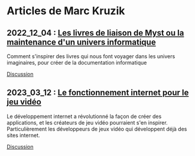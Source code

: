 # Articles de Marc Kruzik

## 2022_12_04 : [Les livres de liaison de Myst ou la maintenance d'un univers informatique](article/2022_12_04-livres_de_liaison_de_myst-maintenance_informatique.md)

Comment s'inspirer des livres qui nous font voyager dans les univers imaginaires, pour créer de la documentation informatique

[Discussion](https://github.com/marckruzik/TheCompanyOfMyself/discussions/2)

## 2023_03_12 : [Le fonctionnement internet pour le jeu vidéo](article/2023_03_12-le_fonctionnement_internet_pour_le_jeu_video.md)

Le développement internet a révolutionné la façon de créer des applications, et les créateurs de jeu vidéo pourraient s'en inspirer. Particulièrement les développeurs de jeux vidéo qui développent déjà des sites internet.

[Discussion](https://github.com/marckruzik/TheCompanyOfMyself/discussions/3)
